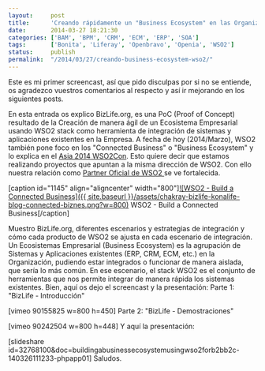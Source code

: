 ```yaml
---
layout:     post
title:      'Creando rápidamente un "Business Ecosystem" en las Organizaciones usando WSO2'
date:       2014-03-27 18:21:30
categories: ['BAM', 'BPM', 'CRM', 'ECM', 'ERP', 'SOA']
tags:       ['Bonita', 'Liferay', 'Openbravo', 'Openia', 'WSO2']
status:     publish 
permalink:  "/2014/03/27/creando-business-ecosystem-wso2/"
---
```

Este es mi primer screencast, así que pido disculpas por si no se entiende, os agradezco vuestros comentarios al respecto y así ir mejorando en los siguientes posts.

En esta entrada os explico BizLife.org, es una PoC (Proof of Concept) resultado de la Creación de manera ágil de un Ecosistema Empresarial usando WSO2 stack como herramienta de integración de sistemas y aplicaciones existentes en la Empresa.
A fecha de hoy (2014/Marzo), WSO2 también pone foco en los "Connected Business" o "Business Ecosystem" y lo explica en el [Asia 2014 WSO2Con](http://asia14.wso2con.com/ "Asia 2014 WSO2Con"). Esto quiere decir que estamos realizando proyectos que apuntan a la misma dirección de WSO2. Con ello nuestra relación como [Partner Oficial de WSO2 ](http://wso2.com/partners "Chakray Consulting - WSO2 official partner")se ve fortalecida.

[caption id="1145" align="aligncenter" width="800"][![WSO2 - Build a Connected Business]({{ site.baseurl }}/assets/chakray-bizlife-konalife-blog-connected-biznes.png?w=800)](http://holisticsecurity.files.wordpress.com/2014/03/chakray-bizlife-konalife-blog-connected-biznes.png) WSO2 - Build a Connected Business[/caption]

<!-- more -->

Muestro BizLife.org, diferentes escenarios y estrategias de integración y cómo cada producto de WSO2 se ajusta en cada escenario de integración.
Un Ecosistemas Empresarial (Business Ecosystem) es la agrupación de Sistemas y Aplicaciones existentes (ERP, CRM, ECM, etc.) en la Organización, pudiendo estar integrados o funcionar de manera aislada, que sería lo más común. En ese escenario, el stack WSO2 es el conjunto de herramientas que nos permite integrar de manera rápida los sistemas existentes.
Bien, aquí os dejo el screencast y la presentación:
Parte 1: "BizLife - Introducción"

[vimeo 90155825 w=800 h=450]
Parte 2: "BizLife - Demostraciones"

[vimeo 90242504 w=800 h=448]
Y aquí la presentación:

[slideshare id=32768100&doc=buildingabusinessecosystemusingwso2forb2bb2c-140326111233-phpapp01]
Saludos.
